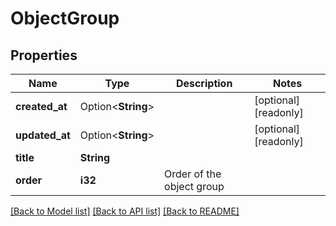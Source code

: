 # ObjectGroup

## Properties

Name | Type | Description | Notes
------------ | ------------- | ------------- | -------------
**created_at** | Option<**String**> |  | [optional][readonly]
**updated_at** | Option<**String**> |  | [optional][readonly]
**title** | **String** |  | 
**order** | **i32** | Order of the object group | 

[[Back to Model list]](../README.md#documentation-for-models) [[Back to API list]](../README.md#documentation-for-api-endpoints) [[Back to README]](../README.md)


